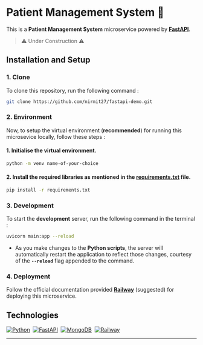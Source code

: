 # Patient Management System 🏥

This is a **Patient Management System** microservice powered by [**FastAPI**](https://fastapi.tiangolo.com/tutorial/).
> ⚠️ Under Construction ⚠️

## Installation and Setup

### 1. Clone
To clone this repository, run the following command :
```bash
git clone https://github.com/nirmit27/fastapi-demo.git
```

### 2. Environment
Now, to setup the virtual environment (**recommended**) for running this microsevice locally, follow these steps :

#### 1. Initialise the virtual environment.
```bash
python -m venv name-of-your-choice
```

#### 2. Install the required libraries as mentioned in the [requirements.txt](./requirements.txt) file.
```bash
pip install -r requirements.txt
```

### 3. Development
To start the **development** server, run the following command in the terminal :
```bash
uvicorn main:app --reload
```

- As you make changes to the **Python scripts**, the server will automatically restart the application to reflect those changes, courtesy of the **`--reload`** flag appended to the command.

### 4. Deployment
Follow the official documentation provided **[Railway](https://docs.railway.com/)** (suggested) for deploying this microservice.


## Technologies
[![Python](https://img.shields.io/badge/Python-3776AB?style=for-the-badge&logo=python&logoColor=white)](https://docs.python.org/)&nbsp; [![FastAPI](https://img.shields.io/badge/FastAPI-009688?style=for-the-badge&logo=fastapi&logoColor=white)](https://fastapi.tiangolo.com/)&nbsp; [![MongoDB](https://img.shields.io/badge/MongoDB-47A248?style=for-the-badge&logo=mongodb&logoColor=white)](https://docs.mongodb.com/)&nbsp; [![Railway](https://img.shields.io/badge/Railway-0B0D0E?style=for-the-badge&logo=railway&logoColor=white)](https://docs.railway.app/)

---
